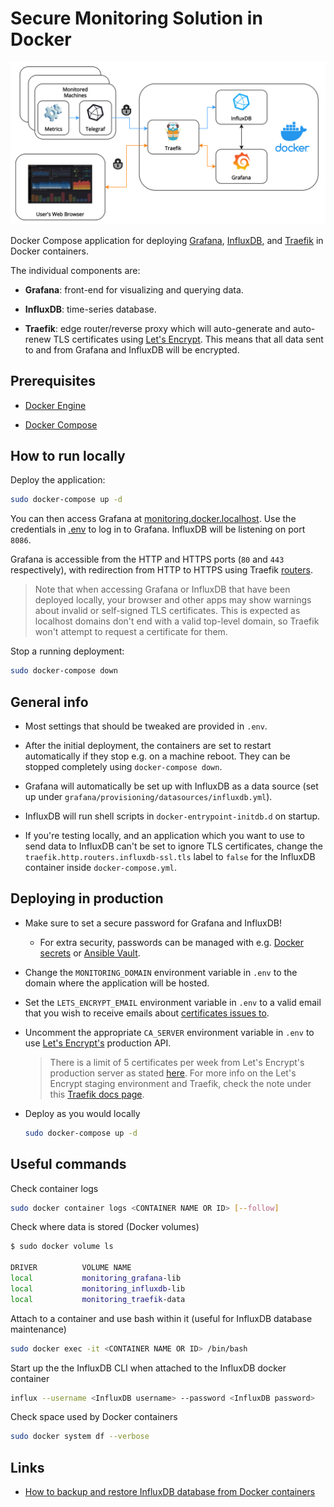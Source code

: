 # Secure Monitoring Solution in Docker

![Diagram](docs/diagram.png)

Docker Compose application for deploying [Grafana](https://grafana.com/), [InfluxDB](https://www.influxdata.com/products/influxdb-overview/), and [Traefik](https://containo.us/traefik/) in Docker containers.

The individual components are:

- **Grafana**: front-end for visualizing and querying data.

- **InfluxDB**: time-series database.

- **Traefik**: edge router/reverse proxy which will auto-generate and auto-renew TLS certificates using [Let's Encrypt](https://letsencrypt.org/). This means that all data sent to and from Grafana and InfluxDB will be encrypted.

## Prerequisites

- [Docker Engine](https://docs.docker.com/engine/install/ubuntu/)

- [Docker Compose](https://docs.docker.com/compose/install/)

## How to run locally

Deploy the application:

```bash
sudo docker-compose up -d
```

You can then access Grafana at [monitoring.docker.localhost](http://monitoring.docker.localhost). Use the credentials in [.env](.env) to log in to Grafana. InfluxDB will be listening on port `8086`.

Grafana is accessible from the HTTP and HTTPS ports (`80` and `443` respectively), with redirection from HTTP to HTTPS using Traefik [routers](https://doc.traefik.io/traefik/routing/routers/).

> Note that when accessing Grafana or InfluxDB that have been deployed locally, your browser and other apps may show warnings about invalid or self-signed TLS certificates. This is expected as localhost domains don't end with a valid top-level domain, so Traefik won't attempt to request a certificate for them.

Stop a running deployment:

```bash
sudo docker-compose down
```

## General info

- Most settings that should be tweaked are provided in `.env`.

- After the initial deployment, the containers are set to restart automatically if they stop e.g. on a machine reboot. They can be stopped completely using `docker-compose down`.

- Grafana will automatically be set up with InfluxDB as a data source (set up under `grafana/provisioning/datasources/influxdb.yml`).

- InfluxDB will run shell scripts in `docker-entrypoint-initdb.d` on startup.

- If you're testing locally, and an application which you want to use to send data to InfluxDB can't be set to ignore TLS certificates, change the `traefik.http.routers.influxdb-ssl.tls` label to `false` for the InfluxDB container inside `docker-compose.yml`.

## Deploying in production

- Make sure to set a secure password for Grafana and InfluxDB!
  - For extra security, passwords can be managed with e.g. [Docker secrets](https://docs.docker.com/engine/swarm/secrets/) or [Ansible Vault](https://docs.ansible.com/ansible/latest/user_guide/vault.html).

- Change the `MONITORING_DOMAIN` environment variable in `.env` to the domain where the application will be hosted.

- Set the `LETS_ENCRYPT_EMAIL` environment variable in `.env` to a valid email that you wish to receive emails about [certificates issues to](https://cert-manager.io/docs/configuration/acme/#creating-a-basic-acme-issuer).

- Uncomment the appropriate `CA_SERVER` environment variable in `.env` to use [Let's Encrypt's](https://letsencrypt.org/) production API.

    > There is a limit of 5 certificates per week from Let's Encrypt's production server as stated [here](https://letsencrypt.org/docs/rate-limits/). For more info on the Let's Encrypt staging environment and Traefik, check the note under this [Traefik docs page](https://docs.traefik.io/v2.0/user-guides/docker-compose/acme-tls/#setup).

- Deploy as you would locally

  ```bash
  sudo docker-compose up -d
  ```

## Useful commands

Check container logs

```bash
sudo docker container logs <CONTAINER NAME OR ID> [--follow]
```

Check where data is stored (Docker volumes)

```bash
$ sudo docker volume ls

DRIVER          VOLUME NAME
local           monitoring_grafana-lib
local           monitoring_influxdb-lib
local           monitoring_traefik-data
```

Attach to a container and use bash within it (useful for InfluxDB database maintenance)

```bash
sudo docker exec -it <CONTAINER NAME OR ID> /bin/bash
```

Start up the the InfluxDB CLI when attached to the InfluxDB docker container

```bash
influx --username <InfluxDB username> --password <InfluxDB password>
```

Check space used by Docker containers

```bash
sudo docker system df --verbose
```

## Links

- [How to backup and restore InfluxDB database from Docker containers](https://www.influxdata.com/blog/backuprestore-of-influxdb-fromto-docker-containers/)
